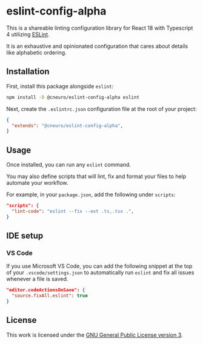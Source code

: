 # eslint-config-alpha

This is a shareable linting configuration library for React 18 with Typescript 4 utilizing [ESLint](https://eslint.org/).

It is an exhaustive and opinionated configuration that cares about details like alphabetic ordering.

## Installation

First, install this package alongside `eslint`:

```sh
npm install -D @cneuro/eslint-config-alpha eslint
```

Next, create the `.eslintrc.json` configuration file at the root of your project:

```json
{
  "extends": "@cneuro/eslint-config-alpha",
}
```

## Usage

Once installed, you can run any `eslint` command.

You may also define scripts that will lint, fix and format your files to help automate your workflow.

For example, in your `package.json`, add the following under `scripts`:

```json
"scripts": {
  "lint-code": "eslint --fix --ext .ts,.tsx .",
}
```

## IDE setup

### VS Code

If you use Microsoft VS Code, you can add the following snippet at the top of your `.vscode/settings.json` to automatically run `eslint` and fix all issues whenever a file is saved.

```json
"editor.codeActionsOnSave": {
  "source.fixAll.eslint": true
}
```

## License

This work is licensed under the [GNU General Public License version 3](https://www.gnu.org/licenses/gpl-3.0.en.html).
